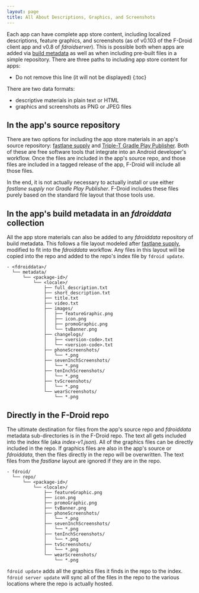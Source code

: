 ```yaml
---
layout: page
title: All About Descriptions, Graphics, and Screenshots
---
```


Each app can have complete app store content, including localized
descriptions, feature graphics, and screenshots (as of v0.103 of the
F-Droid client app and v0.8 of _fdroidserver_).  This is possible both
when apps are added via [build metadata](../Build_Metadata_Reference) as well as when
including pre-built files in a simple repository.  There
are three paths to including app store content for apps:

* Do not remove this line (it will not be displayed)
{:toc}

There are two data formats:

* descriptive materials in plain text or HTML
* graphics and screenshots as PNG or JPEG files


## In the app's source repository

There are two options for including the app store materials in an
app's source repository:
[fastlane supply](https://github.com/fastlane/fastlane/blob/2.28.7/supply/README.md#images-and-screenshots)
and
[Triple-T Gradle Play Publisher](https://github.com/Triple-T/gradle-play-publisher#play-store-metadata).
Both of these are free software tools that integrate into an Android
developer's workflow.  Once the files are included in the app's source
repo, and those files are included in a tagged release of the app,
F-Droid will include all those files.

In the end, it is not actually necessary to actually install or use
either _fastlane supply_ nor _Gradle Play Publisher_.  F-Droid
includes these files purely based on the standard file layout that
those tools use.


## In the app's build metadata in an _fdroiddata_ collection

All the app store materials can also be added to any _fdroiddata_
repository of build metadata.  This follows a file layout modeled
after
[fastlane supply](https://github.com/fastlane/fastlane/blob/2.28.7/supply/README.md#images-and-screenshots),
modified to fit into the _fdroiddata_ workflow.  Any files in this
layout will be copied into the repo and added to the repo's index file
by `fdroid update`.

```
- <fdroiddata>/
  └── metadata/
      └── <package-id>/
          └── <locale>/
              ├── full_description.txt
              ├── short_description.txt
              ├── title.txt
              ├── video.txt
              ├── images/
              │   ├── featureGraphic.png
              │   ├── icon.png
              │   ├── promoGraphic.png
              │   └── tvBanner.png
              ├── changelogs/
              │   ├── <version-code>.txt
              │   └── <version-code>.txt
              ├── phoneScreenshots/
              │   └── *.png
              ├── sevenInchScreenshots/
              │   └── *.png
              ├── tenInchScreenshots/
              │   └── *.png
              ├── tvScreenshots/
              │   └── *.png
              └── wearScreenshots/
                  └── *.png
```

## Directly in the F-Droid repo

The ultimate destination for files from the app's source repo and
_fdroiddata_ metadata sub-directories is in the F-Droid repo.  The
text all gets included into the index file (aka _index-v1.json_).  All
of the graphics files can be directly included in the repo.  If
graphics files are also in the app's source or _fdroiddata_, then the
files directly in the repo will be overwritten.  The text files from
the _fastlane_ layout are ignored if they are in the repo.

```
- fdroid/
  └── repo/
      └── <package-id>/
          └── <locale>/
              ├── featureGraphic.png
              ├── icon.png
              ├── promoGraphic.png
              ├── tvBanner.png
              ├── phoneScreenshots/
              │   └── *.png
              ├── sevenInchScreenshots/
              │   └── *.png
              ├── tenInchScreenshots/
              │   └── *.png
              ├── tvScreenshots/
              │   └── *.png
              └── wearScreenshots/
                  └── *.png
```

`fdroid update` adds all the graphics files it finds in the repo to
the index.  `fdroid server update` will sync all of the files in the
repo to the various locations where the repo is actually hosted.
